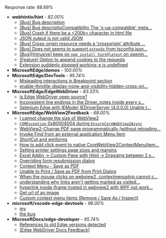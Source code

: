 Response rate: 88.69%

* **webhintio/hint** - _82.00%_
  * [[Bug] Bug description](https://github.com/webhintio/hint/issues/5127)
  * [[Bug] Bug descriptioCompatibility The 'x-ua-compatible' meta...](https://github.com/webhintio/hint/issues/5118)
  * [[Bug] Crash if there be a <200b> character in html file](https://github.com/webhintio/hint/issues/5082)
  * [JSON output is not valid JSON](https://github.com/webhintio/hint/issues/5081)
  * [[Bug] Cross-origin resource needs a 'crossorigin' attribute ...](https://github.com/webhintio/hint/issues/5054)
  * [[Bug] Does not seems to support `extends` from tsconfig.json...](https://github.com/webhintio/hint/issues/5035)
  * [[Bug][Intrusive] keep on `npm install hint@latest` on openin...](https://github.com/webhintio/hint/issues/5034)
  * [[Feature] Option to append cookies to the requests](https://github.com/webhintio/hint/issues/5079)
  * [Extension suddenly stopped working: e is undefined](https://github.com/webhintio/hint/issues/5078)
* **MicrosoftEdge/demos** - _100.00%_
* **MicrosoftEdge/DevTools** - _95.74%_
  * [Misleading interactions in Breakpoint section](https://github.com/MicrosoftEdge/DevTools/issues/49)
  * [enable-throttle-display-none-and-visibility-hidden-cross-ori...](https://github.com/MicrosoftEdge/DevTools/issues/3)
* **MicrosoftEdge/EdgeWebDriver** - _83.33%_
  * [Is Edge WebDriver open source?](https://github.com/MicrosoftEdge/EdgeWebDriver/issues/18)
  * [Inconsistent line endings in the Driver_notes inside every s...](https://github.com/MicrosoftEdge/EdgeWebDriver/issues/16)
  * [Selenium Edge with IEMode( IEDriverServer (4.0.0.0) Unable t...](https://github.com/MicrosoftEdge/EdgeWebDriver/issues/15)
* **MicrosoftEdge/WebView2Feedback** - _68.00%_
  * [I cannot change the size of WebView2](https://github.com/MicrosoftEdge/WebView2Feedback/issues/2411)
  * [`COMException` 0x80004004 during `EnsureCoreWebView2Async`](https://github.com/MicrosoftEdge/WebView2Feedback/issues/2410)
  * [WebView2-Change PDF page programmatically (without reloading...](https://github.com/MicrosoftEdge/WebView2Feedback/issues/2409)
  * [Invoke Find from an external application Menu item](https://github.com/MicrosoftEdge/WebView2Feedback/issues/2405)
  * [ShortCut and winforms](https://github.com/MicrosoftEdge/WebView2Feedback/issues/2399)
  * [How to add click event to native CoreWebView2ContextMenuItem...](https://github.com/MicrosoftEdge/WebView2Feedback/issues/2390)
  * [Setting printer settings page sizes and margins](https://github.com/MicrosoftEdge/WebView2Feedback/issues/2389)
  * [Excel Addin -> Custom Pane with Html -> Dragging between 2 s...](https://github.com/MicrosoftEdge/WebView2Feedback/issues/2386)
  * [Overriding form resubmission dialog](https://github.com/MicrosoftEdge/WebView2Feedback/issues/2374)
  * [Context Menu - Save as PDF](https://github.com/MicrosoftEdge/WebView2Feedback/issues/2393)
  * [Unable to Print / Save as PDF from Print Dialog](https://github.com/MicrosoftEdge/WebView2Feedback/issues/2387)
  * [When the mouse clicks on webview2, contextmenustrip cannot c...](https://github.com/MicrosoftEdge/WebView2Feedback/issues/2383)
  * [understanding why links aren't getting marked as visited...](https://github.com/MicrosoftEdge/WebView2Feedback/issues/2378)
  * [hyperlink inside iframe hosted in webview2 with WPF not work...](https://github.com/MicrosoftEdge/WebView2Feedback/issues/2377)
  * [Get url of an image](https://github.com/MicrosoftEdge/WebView2Feedback/issues/2375)
  * [Custom context menu items (Remove / Save As / Inspect)](https://github.com/MicrosoftEdge/WebView2Feedback/issues/2371)
* **microsoft/vscode-edge-devtools** - _96.00%_
  * [my](https://github.com/microsoft/vscode-edge-devtools/issues/1002)
  * [the bug](https://github.com/microsoft/vscode-edge-devtools/issues/1001)
* **MicrosoftDocs/edge-developer** - _95.74%_
  * [References to old Edge versions detected](https://github.com/MicrosoftDocs/edge-developer/issues/1923)
  * [[Edge WebDriver Docs Feedback]](https://github.com/MicrosoftDocs/edge-developer/issues/1916)